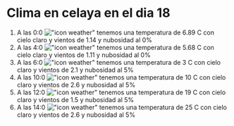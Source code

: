 # Clima en celaya en el dia 18

1. A las 0:0 !["icon weather"](http://openweathermap.org/img/w/01n.png) tenemos una temperatura de 6.89 C con cielo claro y  vientos de 1.14 y nubosidad al 0%
1. A las 4:0 !["icon weather"](http://openweathermap.org/img/w/01n.png) tenemos una temperatura de 5.68 C con cielo claro y  vientos de 1.11 y nubosidad al 0%
1. A las 6:0 !["icon weather"](http://openweathermap.org/img/w/02n.png) tenemos una temperatura de 3 C con cielo claro y  vientos de 2.1 y nubosidad al 5%
1. A las 10:0 !["icon weather"](http://openweathermap.org/img/w/02d.png) tenemos una temperatura de 10 C con cielo claro y  vientos de 2.6 y nubosidad al 5%
1. A las 12:0 !["icon weather"](http://openweathermap.org/img/w/02d.png) tenemos una temperatura de 19 C con cielo claro y  vientos de 1.5 y nubosidad al 5%
1. A las 14:0 !["icon weather"](http://openweathermap.org/img/w/02d.png) tenemos una temperatura de 25 C con cielo claro y  vientos de 2.6 y nubosidad al 5%
